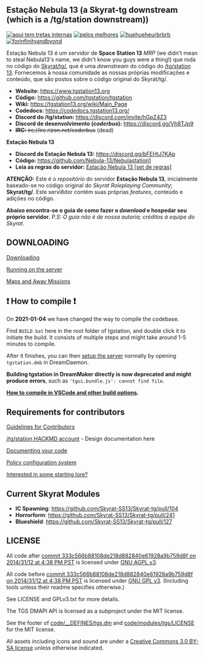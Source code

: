 ## Estação Nebula 13 (a Skyrat-tg downstream (which is a /tg/station downstream))

[![aqui tem tretas internas](http://svgur.com/i/_js.svg)](https://www.forthebadge.com) [![pelos melhores](https://svgur.com/i/_ij.svg)](https://www.forthebadge.com) [![huehueheurbrbrb](http://svgur.com/i/_kN.svg)](https://www.forthebadge.com) [![forinfinityandbyond](https://user-images.githubusercontent.com/5211576/29499758-4efff304-85e6-11e7-8267-62919c3688a9.gif)](https://www.reddit.com/r/SS13/comments/5oplxp/what_is_the_main_problem_with_byond_as_an_engine/dclbu1a) 

Estação Nebula 13 é um servidor de **Space Station 13** *MRP* (we didn't mean to steal Nebula13's name, we didn't know you guys were a thing!) que roda no código do [Skyrat/tg/](https://github.com/Skyrat-SS13/Skyrat-tg), que é uma *downstream* do código do [/tg/station 13](https://github.com/tgstation/tgstation). Fornecemos à nossa comunidade as nossas próprias modificações e conteúdo, que são postos sobre o código original do Skyrat/tg/.

* **Website:** https://www.tgstation13.org
* **Código:** https://github.com/tgstation/tgstation
* **Wiki:** https://tgstation13.org/wiki/Main_Page
* **Codedocs:** https://codedocs.tgstation13.org/
* **Discord do /tg/station:** https://discord.com/invite/hGpZ4Z3
* **Discord de desenvolvimento (*coderbus*):** https://discord.gg/Vh8TJp9
* ~~**IRC:** irc://irc.rizon.net/coderbus~~ (dead)

**Estação Nebula 13**

* **Discord do Estação Nebula 13:** https://discord.gg/bFEHtJ7KAp
* **Código:** https://github.com/Nebula-13/Nebulastation1
* **Leia as regras do servidor:** [Estação Nebula 13 [set de regras]](https://docs.google.com/document/d/1Ece9htZmux2hpXwGB4aA8zGjJFYCJq0cV6T_ov56mq4/edit?usp=sharing)

**ATENÇÃO:** Este é o *repositório* do servidor **Estação Nebula 13**, inicialmente baseado-se no código original do *Skyrat Roleplaying Community*; **Skyrat/tg/**. Este servi8dor contém suas próprias *features*, conteúdo e adições no código. 

**Abaixo encontra-se o guia de como fazer o *download* e hospedar seu próprio servidor.** *P.S: O guia não é de nossa autoria; créditos à equipe do Skyrat*.

## DOWNLOADING
[Downloading](.github/DOWNLOADING.md)

[Running on the server](.github/RUNNING_A_SERVER.md)

[Maps and Away Missions](.github/MAPS_AND_AWAY_MISSIONS.md)

## :exclamation: How to compile :exclamation:

On **2021-01-04** we have changed the way to compile the codebase.

Find `BUILD.bat` here in the root folder of tgstation, and double click it to initiate the build. It consists of multiple steps and might take around 1-5 minutes to compile.

After it finishes, you can then [setup the server](.github/RUNNING_A_SERVER.md) normally by opening `tgstation.dmb` in DreamDaemon.

**Building tgstation in DreamMaker directly is now deprecated and might produce errors**, such as `'tgui.bundle.js': cannot find file`.

**[How to compile in VSCode and other build options](tools/build/README.md).**

## Requirements for contributors
[Guidelines for Contributors](.github/CONTRIBUTING.md)

[/tg/station HACKMD account](https://hackmd.io/@tgstation) - Design documentation here

[Documenting your code](.github/AUTODOC_GUIDE.md)

[Policy configuration system](.github/POLICYCONFIG.md)

[Interested in some starting lore?](https://github.com/tgstation/common_core)

## Current Skyrat Modules
* **IC Spawning**: https://github.com/Skyrat-SS13/Skyrat-tg/pull/104
* **Horrorform**: https://github.com/Skyrat-SS13/Skyrat-tg/pull/241
* **Blueshield**: https://github.com/Skyrat-SS13/Skyrat-tg/pull/127

## LICENSE

All code after [commit 333c566b88108de218d882840e61928a9b759d8f on 2014/31/12 at 4:38 PM PST](https://github.com/tgstation/tgstation/commit/333c566b88108de218d882840e61928a9b759d8f) is licensed under [GNU AGPL v3](https://www.gnu.org/licenses/agpl-3.0.html).

All code before [commit 333c566b88108de218d882840e61928a9b759d8f on 2014/31/12 at 4:38 PM PST](https://github.com/tgstation/tgstation/commit/333c566b88108de218d882840e61928a9b759d8f) is licensed under [GNU GPL v3](https://www.gnu.org/licenses/gpl-3.0.html).
(Including tools unless their readme specifies otherwise.)

See LICENSE and GPLv3.txt for more details.

The TGS DMAPI API is licensed as a subproject under the MIT license.

See the footer of [code/__DEFINES/tgs.dm](./code/__DEFINES/tgs.dm) and [code/modules/tgs/LICENSE](./code/modules/tgs/LICENSE) for the MIT license.

All assets including icons and sound are under a [Creative Commons 3.0 BY-SA license](https://creativecommons.org/licenses/by-sa/3.0/) unless otherwise indicated.
